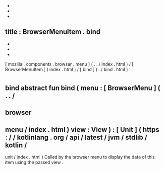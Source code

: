 -
-
-
title
:
BrowserMenuItem
.
bind
-
-
-
-
[
mozilla
.
components
.
browser
.
menu
]
(
.
.
/
index
.
html
)
/
[
BrowserMenuItem
]
(
index
.
html
)
/
[
bind
]
(
.
/
bind
.
html
)
#
bind
abstract
fun
bind
(
menu
:
[
BrowserMenu
]
(
.
.
/
-
browser
-
menu
/
index
.
html
)
view
:
View
)
:
[
Unit
]
(
https
:
/
/
kotlinlang
.
org
/
api
/
latest
/
jvm
/
stdlib
/
kotlin
/
-
unit
/
index
.
html
)
Called
by
the
browser
menu
to
display
the
data
of
this
item
using
the
passed
view
.
